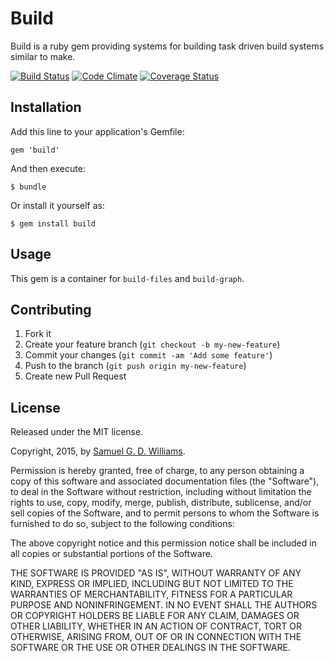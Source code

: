 # Build

Build is a ruby gem providing systems for building task driven build systems similar to make.

[![Build Status](https://secure.travis-ci.org/ioquatix/build.svg)](http://travis-ci.org/ioquatix/build)
[![Code Climate](https://codeclimate.com/github/ioquatix/build.svg)](https://codeclimate.com/github/ioquatix/build)
[![Coverage Status](https://coveralls.io/repos/ioquatix/build/badge.svg)](https://coveralls.io/r/ioquatix/build)

## Installation

Add this line to your application's Gemfile:

    gem 'build'

And then execute:

    $ bundle

Or install it yourself as:

    $ gem install build

## Usage

This gem is a container for `build-files` and `build-graph`.

## Contributing

1. Fork it
2. Create your feature branch (`git checkout -b my-new-feature`)
3. Commit your changes (`git commit -am 'Add some feature'`)
4. Push to the branch (`git push origin my-new-feature`)
5. Create new Pull Request

## License

Released under the MIT license.

Copyright, 2015, by [Samuel G. D. Williams](http://www.codeotaku.com/samuel-williams).

Permission is hereby granted, free of charge, to any person obtaining a copy
of this software and associated documentation files (the "Software"), to deal
in the Software without restriction, including without limitation the rights
to use, copy, modify, merge, publish, distribute, sublicense, and/or sell
copies of the Software, and to permit persons to whom the Software is
furnished to do so, subject to the following conditions:

The above copyright notice and this permission notice shall be included in
all copies or substantial portions of the Software.

THE SOFTWARE IS PROVIDED "AS IS", WITHOUT WARRANTY OF ANY KIND, EXPRESS OR
IMPLIED, INCLUDING BUT NOT LIMITED TO THE WARRANTIES OF MERCHANTABILITY,
FITNESS FOR A PARTICULAR PURPOSE AND NONINFRINGEMENT. IN NO EVENT SHALL THE
AUTHORS OR COPYRIGHT HOLDERS BE LIABLE FOR ANY CLAIM, DAMAGES OR OTHER
LIABILITY, WHETHER IN AN ACTION OF CONTRACT, TORT OR OTHERWISE, ARISING FROM,
OUT OF OR IN CONNECTION WITH THE SOFTWARE OR THE USE OR OTHER DEALINGS IN
THE SOFTWARE.
